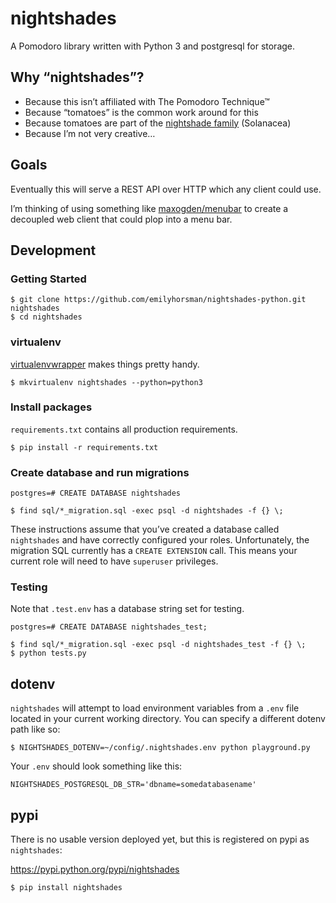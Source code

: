 # nightshades

A Pomodoro library written with Python 3 and postgresql for storage.

## Why “nightshades”?

* Because this isn’t affiliated with The Pomodoro Technique™
* Because “tomatoes” is the common work around for this
* Because tomatoes are part of the [nightshade family](https://en.wikipedia.org/wiki/Solanaceae) (Solanacea)
* Because I’m not very creative…

## Goals

Eventually this will serve a REST API over HTTP which any client could use.

I’m thinking of using something like
[maxogden/menubar](https://github.com/maxogden/menubar)
to create a decoupled web client that could plop into a menu bar.

## Development

### Getting Started

```
$ git clone https://github.com/emilyhorsman/nightshades-python.git nightshades
$ cd nightshades
```

### virtualenv

[virtualenvwrapper](https://virtualenvwrapper.readthedocs.org/en/latest/) makes
things pretty handy.

```
$ mkvirtualenv nightshades --python=python3
```

### Install packages

`requirements.txt` contains all production requirements.

```
$ pip install -r requirements.txt
```

### Create database and run migrations

```
postgres=# CREATE DATABASE nightshades
```

```
$ find sql/*_migration.sql -exec psql -d nightshades -f {} \;
```

These instructions assume that you’ve created a database called `nightshades`
and have correctly configured your roles. Unfortunately, the migration SQL
currently has a `CREATE EXTENSION` call. This means your current role will need
to have `superuser` privileges.

### Testing

Note that `.test.env` has a database string set for testing.

```
postgres=# CREATE DATABASE nightshades_test;

$ find sql/*_migration.sql -exec psql -d nightshades_test -f {} \;
$ python tests.py
```

## dotenv

`nightshades` will attempt to load environment variables from a `.env` file
located in your current working directory. You can specify a different dotenv
path like so:

```
$ NIGHTSHADES_DOTENV=~/config/.nightshades.env python playground.py
```

Your `.env` should look something like this:

```
NIGHTSHADES_POSTGRESQL_DB_STR='dbname=somedatabasename'
```

## pypi

There is no usable version deployed yet, but this is registered on pypi as
`nightshades`:

https://pypi.python.org/pypi/nightshades

```
$ pip install nightshades
```

